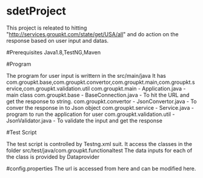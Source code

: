 # sdetProject
This project is releated to hitting "http://services.groupkt.com/state/get/USA/all" and do action on the response based on user input and datas.

#Prerequisites
Java1.8,TestNG,Maven

#Program

The program for user input is writtern in the src/main/java
It has com.groupkt.base,com.groupkt.convertor,com.groupkt.main,com.groupkt.service,com.groupkt.validation.util
com.groupkt.main - Application.java - main class
com.groupkt.base -  BaseConnection.java -  To hit the URL and get the response to string.
com.groupkt.convertor - JsonConvertor.java - To conver the response in to Json object
com.groupkt.service - Service.java  - program to run the application for user 
com.groupkt.validation.util - JsonValidator.java  - To validate the input and get the response

#Test Script

The test script is controlled by Testng.xml suit.
It access the classes in the folder src/test/java/com.groupkt.functionaltest
The data inputs for each of the class is provided by Dataprovider

#config.properties
The url is accessed from here and can be modified here.
